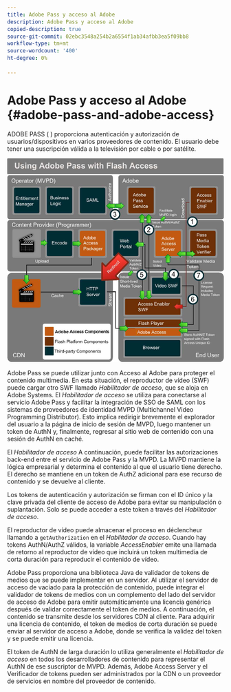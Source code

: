 ```yaml
---
title: Adobe Pass y acceso al Adobe
description: Adobe Pass y acceso al Adobe
copied-description: true
source-git-commit: 02ebc3548a254b2a6554f1ab34afbb3ea5f09bb8
workflow-type: tm+mt
source-wordcount: '400'
ht-degree: 0%

---
```


# Adobe Pass y acceso al Adobe {#adobe-pass-and-adobe-access}

ADOBE PASS ( [](https://www.adobe.com/products/adobepass/)) proporciona autenticación y autorización de usuarios/dispositivos en varios proveedores de contenido. El usuario debe tener una suscripción válida a la televisión por cable o por satélite.

<!--<a id="fig_cln_bc2_44"></a>-->

![](assets/AdobePass_web.png)

Adobe Pass se puede utilizar junto con Acceso al Adobe para proteger el contenido multimedia. En esta situación, el reproductor de vídeo (SWF) puede cargar otro SWF llamado *Habilitador de acceso*, que se aloja en Adobe Systems. El *Habilitador de acceso* se utiliza para conectarse al servicio Adobe Pass y facilitar la integración de SSO de SAML con los sistemas de proveedores de identidad MVPD (Multichannel Video Programming Distributor). Esto implica redirigir brevemente el explorador del usuario a la página de inicio de sesión de MVPD, luego mantener un token de AuthN y, finalmente, regresar al sitio web de contenido con una sesión de AuthN en caché.

El *Habilitador de acceso* A continuación, puede facilitar las autorizaciones back-end entre el servicio de Adobe Pass y la MVPD. La MVPD mantiene la lógica empresarial y determina el contenido al que el usuario tiene derecho. El derecho se mantiene en un token de AuthZ adicional para ese recurso de contenido y se devuelve al cliente.

Los tokens de autenticación y autorización se firman con el ID único y la clave privada del cliente de acceso de Adobe para evitar su manipulación o suplantación. Solo se puede acceder a este token a través del *Habilitador de acceso*.

El reproductor de vídeo puede almacenar el proceso en déclencheur llamando a `getAuthorization` en el *Habilitador de acceso*. Cuando hay tokens AuthN/AuthZ válidos, la variable *AccessEnabler* emite una llamada de retorno al reproductor de vídeo que incluirá un token multimedia de corta duración para reproducir el contenido de vídeo.

Adobe Pass proporciona una biblioteca Java de validador de tokens de medios que se puede implementar en un servidor. Al utilizar el servidor de acceso de vaciado para la protección de contenido, puede integrar el validador de tokens de medios con un complemento del lado del servidor de acceso de Adobe para emitir automáticamente una licencia genérica después de validar correctamente el token de medios. A continuación, el contenido se transmite desde los servidores CDN al cliente. Para adquirir una licencia de contenido, el token de medios de corta duración se puede enviar al servidor de acceso a Adobe, donde se verifica la validez del token y se puede emitir una licencia.

El token de AuthN de larga duración lo utiliza generalmente el *Habilitador de acceso* en todos los desarrolladores de contenido para representar el AuthN de ese suscriptor de MVPD. Además, Adobe Access Server y el Verificador de tokens pueden ser administrados por la CDN o un proveedor de servicios en nombre del proveedor de contenido.
